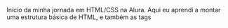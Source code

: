 Início da minha jornada em HTML/CSS na Alura. Aqui eu aprendi a montar uma estrutura básica de HTML, e também as tags <title>, <h1>, <p> e <img>. Além de três atributos: html, src="" e o alt="".
